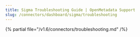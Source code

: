 ```yaml
---
title: Sigma Troubleshooting Guide | OpenMetadata Support
slug: /connectors/dashboard/sigma/troubleshooting
---
```


{% partial file="/v1.6/connectors/troubleshooting.md" /%}
